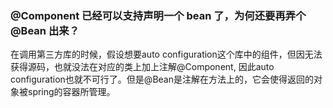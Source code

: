 ### @Component 已经可以支持声明一个 bean 了，为何还要再弄个 @Bean 出来？

在调用第三方库的时候，假设想要auto configuration这个库中的组件，但因无法获得源码，也就没法在对应的类上加上注解@Component, 因此auto configuration也就不可行了。但是@Bean是注解在方法上的，它会使得返回的对象被spring的容器所管理。